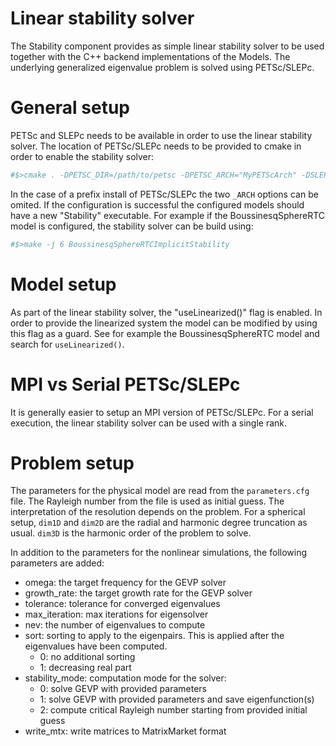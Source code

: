Linear stability solver
=======================

The Stability component provides as simple linear stability solver to be used together with the C++ backend implementations of the Models.
The underlying generalized eigenvalue problem is solved using PETSc/SLEPc.

General setup
=============

PETSc and SLEPc needs to be available in order to use the linear stability solver. The location of PETSc/SLEPc needs to be provided to cmake in order to enable the stability solver:

```bash
#$>cmake . -DPETSC_DIR=/path/to/petsc -DPETSC_ARCH="MyPETScArch" -DSLEPC_DIR=/path/to/slepc -DSLEPC_ARCH="MySLEPcArch"
```

In the case of a prefix install of PETSc/SLEPc the two `_ARCH` options can be omited. If the configuration is successful the configured models should have a new "Stability" executable. For example if the BoussinesqSphereRTC model is configured, the stability solver can be build using:

```bash
#$>make -j 6 BoussinesqSphereRTCImplicitStability
```

Model setup
===========

As part of the linear stability solver, the "useLinearized()" flag is enabled. In order to provide the linearized system the model can be modified by using this flag as a guard. See for example the BoussinesqSphereRTC model and search for `useLinearized()`.

MPI vs Serial PETSc/SLEPc
=========================

It is generally easier to setup an MPI version of PETSc/SLEPc. For a serial execution, the linear stability solver can be used with a single rank.

Problem setup
=============

The parameters for the physical model are read from the `parameters.cfg` file. The Rayleigh number from the file is used as initial guess. The interpretation of the resolution depends on the problem. For a spherical setup, `dim1D` and `dim2D` are the radial and harmonic degree truncation as usual. `dim3D` is the harmonic order of the problem to solve.

In addition to the parameters for the nonlinear simulations, the following parameters are added:
- omega: the target frequency for the GEVP solver
- growth_rate: the target growth rate for the GEVP solver
- tolerance: tolerance for converged eigenvalues
- max_iteration: max iterations for eigensolver
- nev: the number of eigenvalues to compute
- sort: sorting to apply to the eigenpairs. This is applied after the eigenvalues have been computed.
    - 0: no additional sorting
    - 1: decreasing real part
- stability_mode: computation mode for the solver:
    - 0: solve GEVP with provided parameters
    - 1: solve GEVP with provided parameters and save eigenfunction(s)
    - 2: compute critical Rayleigh number starting from provided initial guess
- write_mtx: write matrices to MatrixMarket format
